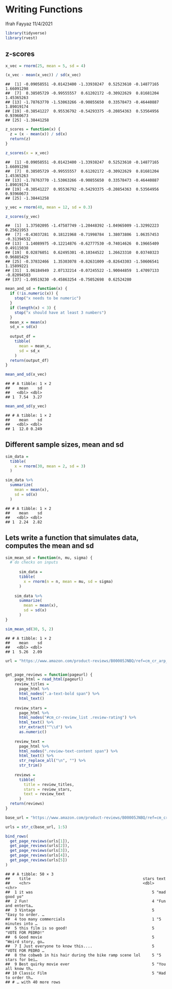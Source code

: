 Writing Functions
================
Ifrah Fayyaz
11/4/2021

``` r
library(tidyverse)
library(rvest)
```

## z-scores

``` r
x_vec = rnorm(25, mean = 5, sd = 4)

(x_vec - mean(x_vec)) / sd(x_vec)
```

    ##  [1] -0.09058551 -0.01423400 -1.33938247  0.52523610 -0.14877165  1.66091298
    ##  [7]  0.38505729 -0.99555557  0.61202172 -0.30922629  0.81681204  1.45365263
    ## [13] -1.78763770 -1.53063266 -0.90855650  0.33578473 -0.46440887  1.89019174
    ## [19] -0.38541227  0.95536792 -0.54293375 -0.20854363  0.53564956  0.93960673
    ## [25] -1.38441258

``` r
z_scores = function(x) {
  z = (x - mean(x)) / sd(x)
  return(z)
}

z_scores(x = x_vec)
```

    ##  [1] -0.09058551 -0.01423400 -1.33938247  0.52523610 -0.14877165  1.66091298
    ##  [7]  0.38505729 -0.99555557  0.61202172 -0.30922629  0.81681204  1.45365263
    ## [13] -1.78763770 -1.53063266 -0.90855650  0.33578473 -0.46440887  1.89019174
    ## [19] -0.38541227  0.95536792 -0.54293375 -0.20854363  0.53564956  0.93960673
    ## [25] -1.38441258

``` r
y_vec = rnorm(40, mean = 12, sd = 0.3)

z_scores(y_vec)
```

    ##  [1]  1.37502095 -1.47587749 -1.20448392 -1.04965009 -1.32992223  0.25621953
    ##  [7] -0.43037281  0.18121968 -0.71998784  1.38073806  1.06357453 -0.31394532
    ## [13]  1.14089975 -0.12214876 -0.62777530 -0.74014626  0.19665409  0.49115038
    ## [19]  0.02876051  0.62495301 -0.10344522  1.26623310  0.03740323  0.96885429
    ## [25] -0.37832466  1.35303078 -0.82631009 -0.82643303 -1.50606541  1.15899221
    ## [31]  1.06184949  2.07132214 -0.07245522 -1.90044859  1.47097133 -0.82094583
    ## [37] -1.09519230 -0.45863254 -0.75052698  0.62524280

``` r
mean_and_sd = function(x) {
  if (!is.numeric(x)) {
    stop("x needs to be numeric")
  }
  if (length(x) < 3) {
    stop("x should have at least 3 numbers")
  }
  mean_x = mean(x)
  sd_x = sd(x)
  
  output_df = 
    tibble(
      mean = mean_x,
      sd = sd_x
    )
  return(output_df)
}

mean_and_sd(x_vec)
```

    ## # A tibble: 1 × 2
    ##    mean    sd
    ##   <dbl> <dbl>
    ## 1  7.54  3.27

``` r
mean_and_sd(y_vec)
```

    ## # A tibble: 1 × 2
    ##    mean    sd
    ##   <dbl> <dbl>
    ## 1  12.0 0.249

## Different sample sizes, mean and sd

``` r
sim_data =
  tibble(
    x = rnorm(30, mean = 2, sd = 3)
  )

sim_data %>%
  summarize(
    mean = mean(x),
    sd = sd(x)
  )
```

    ## # A tibble: 1 × 2
    ##    mean    sd
    ##   <dbl> <dbl>
    ## 1  2.24  2.82

## Lets write a function that simulates data, computes the mean and sd

``` r
sim_mean_sd = function(n, mu, sigma) {
  # do checks on inputs
  
      sim_data =
      tibble(
        x = rnorm(n = n, mean = mu, sd = sigma)
      )
    
    sim_data %>%
      summarize(
        mean = mean(x),
        sd = sd(x)
      )
}

sim_mean_sd(30, 5, 2)
```

    ## # A tibble: 1 × 2
    ##    mean    sd
    ##   <dbl> <dbl>
    ## 1  5.26  2.09

``` r
url = "https://www.amazon.com/product-reviews/B00005JNBQ/ref=cm_cr_arp_d_viewopt_rvwer?ie=UTF8&reviewerType=avp_only_reviews&sortBy=recent&pageNumber=1"


get_page_reviews = function(pageurl) {
    page_html = read_html(pageurl)
    review_titles = 
      page_html %>%
      html_nodes(".a-text-bold span") %>%
      html_text()
    
    review_stars = 
      page_html %>%
      html_nodes("#cm_cr-review_list .review-rating") %>%
      html_text() %>%
      str_extract("^\\d") %>%
      as.numeric()
    
    review_text = 
      page_html %>%
      html_nodes(".review-text-content span") %>%
      html_text() %>% 
      str_replace_all("\n", "") %>% 
      str_trim()
    
    reviews = 
      tibble(
        title = review_titles,
        stars = review_stars,
        text = review_text
      )
  return(reviews)
}

base_url = "https://www.amazon.com/product-reviews/B00005JNBQ/ref=cm_cr_arp_d_viewopt_rvwer?ie=UTF8&reviewerType=avp_only_reviews&sortBy=recent&pageNumber="

urls = str_c(base_url, 1:5)

bind_rows(
  get_page_reviews(urls[1]),
  get_page_reviews(urls[2]),
  get_page_reviews(urls[3]),
  get_page_reviews(urls[4]),
  get_page_reviews(urls[5])
)
```

    ## # A tibble: 50 × 3
    ##    title                                                 stars text             
    ##    <chr>                                                 <dbl> <chr>            
    ##  1 it was                                                    5 "mad good yo"    
    ##  2 Fun!                                                      4 "Fun and enterta…
    ##  3 Vintage                                                   5 "Easy to order. …
    ##  4 too many commercials                                      1 "5 minutes into …
    ##  5 this film is so good!                                     5 "VOTE FOR PEDRO!"
    ##  6 Good movie                                                5 "Weird story, go…
    ##  7 I Just everyone to know this....                          5 "VOTE FOR PEDRO …
    ##  8 the cobweb in his hair during the bike ramp scene lol     5 "5 stars for bei…
    ##  9 Best quirky movie ever                                    5 "You all know th…
    ## 10 Classic Film                                              5 "Had to order th…
    ## # … with 40 more rows
